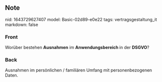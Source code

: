 ## Note
nid: 1643729627407
model: Basic-02d89-e0e22
tags: vertragsgestaltung_it
markdown: false

### Front
Worüber bestehen <b>Ausnahmen</b> im <b>Anwendungsbereich </b>in der <b>DSGVO</b>?

### Back
Ausnahmen im persönlichen / familiären Umfang mit personenbezogenen Daten.
